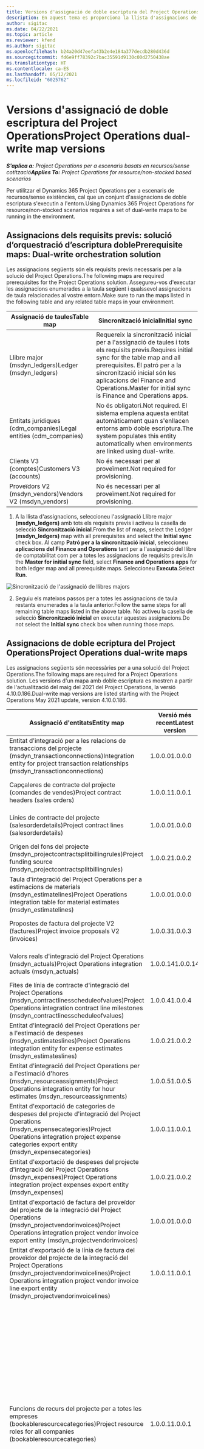 ```yaml
---
title: Versions d'assignació de doble escriptura del Project Operations
description: En aquest tema es proporciona la llista d'assignacions de doble escriptura necessàries per al Dynamics 365 Project Operations.
author: sigitac
ms.date: 04/22/2021
ms.topic: article
ms.reviewer: kfend
ms.author: sigitac
ms.openlocfilehash: b24a20d47eefa43b2e4e184a377decdb280d436d
ms.sourcegitcommit: fd6e9ff78392c7bac35591d9130c00d2750438ae
ms.translationtype: HT
ms.contentlocale: ca-ES
ms.lasthandoff: 05/12/2021
ms.locfileid: "6025762"
---
```

# <a name="project-operations-dual-write-map-versions"></a><span data-ttu-id="765ac-103">Versions d'assignació de doble escriptura del Project Operations</span><span class="sxs-lookup"><span data-stu-id="765ac-103">Project Operations dual-write map versions</span></span>

<span data-ttu-id="765ac-104">_**S'aplica a:** Project Operations per a escenaris basats en recursos/sense cotització_</span><span class="sxs-lookup"><span data-stu-id="765ac-104">_**Applies To:** Project Operations for resource/non-stocked based scenarios_</span></span>

<span data-ttu-id="765ac-105">Per utilitzar el Dynamics 365 Project Operations per a escenaris de recursos/sense existències, cal que un conjunt d'assignacions de doble escriptura s'executin a l'entorn.</span><span class="sxs-lookup"><span data-stu-id="765ac-105">Using Dynamics 365 Project Operations for resource/non-stocked scenarios requires a set of dual-write maps to be running in the environment.</span></span> 

## <a name="prerequisite-maps-dual-write-orchestration-solution"></a><span data-ttu-id="765ac-106">Assignacions dels requisits previs: solució d’orquestració d’escriptura doble</span><span class="sxs-lookup"><span data-stu-id="765ac-106">Prerequisite maps: Dual-write orchestration solution</span></span>

<span data-ttu-id="765ac-107">Les assignacions següents són els requisits previs necessaris per a la solució del Project Operations.</span><span class="sxs-lookup"><span data-stu-id="765ac-107">The following maps are required prerequisites for the Project Operations solution.</span></span> <span data-ttu-id="765ac-108">Assegureu-vos d'executar les assignacions enumerades a la taula següent i qualssevol assignacions de taula relacionades al vostre entorn.</span><span class="sxs-lookup"><span data-stu-id="765ac-108">Make sure to run the maps listed in the following table and any related table maps in your environment.</span></span>

| <span data-ttu-id="765ac-109">Assignació de taules</span><span class="sxs-lookup"><span data-stu-id="765ac-109">Table map</span></span> | <span data-ttu-id="765ac-110">Sincronització inicial</span><span class="sxs-lookup"><span data-stu-id="765ac-110">Initial sync</span></span> |
| --- | --- |
| <span data-ttu-id="765ac-111">Llibre major (msdyn_ledgers)</span><span class="sxs-lookup"><span data-stu-id="765ac-111">Ledger (msdyn_ledgers)</span></span> | <span data-ttu-id="765ac-112">Requereix la sincronització inicial per a l'assignació de taules i tots els requisits previs.</span><span class="sxs-lookup"><span data-stu-id="765ac-112">Requires initial sync for the table map and all prerequisites.</span></span> <span data-ttu-id="765ac-113">El patró per a la sincronització inicial són les aplicacions del Finance and Operations.</span><span class="sxs-lookup"><span data-stu-id="765ac-113">Master for initial sync is Finance and Operations apps.</span></span> |
| <span data-ttu-id="765ac-114">Entitats jurídiques (cdm_companies)</span><span class="sxs-lookup"><span data-stu-id="765ac-114">Legal entities (cdm_companies)</span></span> | <span data-ttu-id="765ac-115">No és obligatori.</span><span class="sxs-lookup"><span data-stu-id="765ac-115">Not required.</span></span> <span data-ttu-id="765ac-116">El sistema emplena aquesta entitat automàticament quan s'enllacen entorns amb doble escriptura.</span><span class="sxs-lookup"><span data-stu-id="765ac-116">The system populates this entity automatically when environments are linked using dual-write.</span></span> |
| <span data-ttu-id="765ac-117">Clients V3 (comptes)</span><span class="sxs-lookup"><span data-stu-id="765ac-117">Customers V3 (accounts)</span></span> | <span data-ttu-id="765ac-118">No és necessari per al proveïment.</span><span class="sxs-lookup"><span data-stu-id="765ac-118">Not required for provisioning.</span></span> |
| <span data-ttu-id="765ac-119">Proveïdors V2 (msdyn_vendors)</span><span class="sxs-lookup"><span data-stu-id="765ac-119">Vendors V2 (msdyn_vendors)</span></span> | <span data-ttu-id="765ac-120">No és necessari per al proveïment.</span><span class="sxs-lookup"><span data-stu-id="765ac-120">Not required for provisioning.</span></span> |

1. <span data-ttu-id="765ac-121">A la llista d'assignacions, seleccioneu l'assignació Llibre major **(msdyn\_ledgers)** amb tots els requisits previs i activeu la casella de selecció **Sincronització inicial**.</span><span class="sxs-lookup"><span data-stu-id="765ac-121">From the list of maps, select the Ledger **(msdyn\_ledgers)** map with all prerequisites and select the **Initial sync** check box.</span></span> <span data-ttu-id="765ac-122">Al camp **Patró per a la sincronització inicial**, seleccioneu **aplicacions del Finance and Operations** tant per a l'assignació del llibre de comptabilitat com per a totes les assignacions de requisits previs.</span><span class="sxs-lookup"><span data-stu-id="765ac-122">In the **Master for initial sync** field, select **Finance and Operations apps** for both ledger map and all prerequisite maps.</span></span> <span data-ttu-id="765ac-123">Seleccioneu **Executa**.</span><span class="sxs-lookup"><span data-stu-id="765ac-123">Select **Run**.</span></span>

![Sincronització de l'assignació de llibres majors](media/DW6.png)

2. <span data-ttu-id="765ac-125">Seguiu els mateixos passos per a totes les assignacions de taula restants enumerades a la taula anterior.</span><span class="sxs-lookup"><span data-stu-id="765ac-125">Follow the same steps for all remaining table maps listed in the above table.</span></span> <span data-ttu-id="765ac-126">No activeu la casella de selecció **Sincronització inicial** en executar aquestes assignacions.</span><span class="sxs-lookup"><span data-stu-id="765ac-126">Do not select the **Initial sync** check box when running those maps.</span></span>

## <a name="project-operations-dual-write-maps"></a><span data-ttu-id="765ac-127">Assignacions de doble ecriptura del Project Operations</span><span class="sxs-lookup"><span data-stu-id="765ac-127">Project Operations dual-write maps</span></span>

<span data-ttu-id="765ac-128">Les assignacions següents són necessàries per a una solució del Project Operations.</span><span class="sxs-lookup"><span data-stu-id="765ac-128">The following maps are required for a Project Operations solution.</span></span> <span data-ttu-id="765ac-129">Les versions d'un mapa amb doble escriptura es mostren a partir de l'actualització del maig del 2021 del Project Operations, la versió 4.10.0.186.</span><span class="sxs-lookup"><span data-stu-id="765ac-129">Dual-write map versions are listed starting with the Project Operations May 2021 update, version 4.10.0.186.</span></span>

| <span data-ttu-id="765ac-130">**Assignació d'entitats**</span><span class="sxs-lookup"><span data-stu-id="765ac-130">**Entity map**</span></span> | <span data-ttu-id="765ac-131">**Versió més recent**</span><span class="sxs-lookup"><span data-stu-id="765ac-131">**Latest version**</span></span> | <span data-ttu-id="765ac-132">**Sincronització inicial**</span><span class="sxs-lookup"><span data-stu-id="765ac-132">**Initial sync**</span></span> |
| --- | --- | --- |
| <span data-ttu-id="765ac-133">Entitat d'integració per a les relacions de transaccions del projecte (msdyn\_transactionconnections)</span><span class="sxs-lookup"><span data-stu-id="765ac-133">Integration entity for project transaction relationships (msdyn\_transactionconnections)</span></span> | <span data-ttu-id="765ac-134">1.0.0.0</span><span class="sxs-lookup"><span data-stu-id="765ac-134">1.0.0.0</span></span> | <span data-ttu-id="765ac-135">No és necessari per al proveïment.</span><span class="sxs-lookup"><span data-stu-id="765ac-135">Not required for provisioning.</span></span> |
| <span data-ttu-id="765ac-136">Capçaleres de contracte del projecte (comandes de vendes)</span><span class="sxs-lookup"><span data-stu-id="765ac-136">Project contract headers (sales orders)</span></span> | <span data-ttu-id="765ac-137">1.0.0.1</span><span class="sxs-lookup"><span data-stu-id="765ac-137">1.0.0.1</span></span> | <span data-ttu-id="765ac-138">No és necessari per al proveïment.</span><span class="sxs-lookup"><span data-stu-id="765ac-138">Not required for provisioning.</span></span> |
| <span data-ttu-id="765ac-139">Línies de contracte del projecte (salesorderdetails)</span><span class="sxs-lookup"><span data-stu-id="765ac-139">Project contract lines (salesorderdetails)</span></span> | <span data-ttu-id="765ac-140">1.0.0.0</span><span class="sxs-lookup"><span data-stu-id="765ac-140">1.0.0.0</span></span> | <span data-ttu-id="765ac-141">No és necessari per al proveïment.</span><span class="sxs-lookup"><span data-stu-id="765ac-141">Not required for provisioning.</span></span> |
| <span data-ttu-id="765ac-142">Origen del fons del projecte (msdyn_projectcontractsplitbillingrules)</span><span class="sxs-lookup"><span data-stu-id="765ac-142">Project funding source (msdyn_projectcontractsplitbillingrules)</span></span> | <span data-ttu-id="765ac-143">1.0.0.2</span><span class="sxs-lookup"><span data-stu-id="765ac-143">1.0.0.2</span></span> | <span data-ttu-id="765ac-144">No és necessari per al proveïment.</span><span class="sxs-lookup"><span data-stu-id="765ac-144">Not required for provisioning.</span></span> |
| <span data-ttu-id="765ac-145">Taula d'integració del Project Operations per a estimacions de materials (msdyn\_estimatelines)</span><span class="sxs-lookup"><span data-stu-id="765ac-145">Project Operations integration table for material estimates (msdyn\_estimatelines)</span></span> | <span data-ttu-id="765ac-146">1.0.0.0</span><span class="sxs-lookup"><span data-stu-id="765ac-146">1.0.0.0</span></span> | <span data-ttu-id="765ac-147">No és necessari per al proveïment.</span><span class="sxs-lookup"><span data-stu-id="765ac-147">Not required for provisioning.</span></span> |
| <span data-ttu-id="765ac-148">Propostes de factura del projecte V2 (factures)</span><span class="sxs-lookup"><span data-stu-id="765ac-148">Project invoice proposals V2 (invoices)</span></span> | <span data-ttu-id="765ac-149">1.0.0.3</span><span class="sxs-lookup"><span data-stu-id="765ac-149">1.0.0.3</span></span> | <span data-ttu-id="765ac-150">No és necessari per al proveïment.</span><span class="sxs-lookup"><span data-stu-id="765ac-150">Not required for provisioning.</span></span> |
| <span data-ttu-id="765ac-151">Valors reals d'integració del Project Operations (msdyn_actuals)</span><span class="sxs-lookup"><span data-stu-id="765ac-151">Project Operations integration actuals (msdyn_actuals)</span></span> | <span data-ttu-id="765ac-152">1.0.0.14</span><span class="sxs-lookup"><span data-stu-id="765ac-152">1.0.0.14</span></span> | <span data-ttu-id="765ac-153">No és necessari per al proveïment.</span><span class="sxs-lookup"><span data-stu-id="765ac-153">Not required for provisioning.</span></span> |
| <span data-ttu-id="765ac-154">Fites de línia de contracte d'integració del Project Operations (msdyn_contractlinesscheduleofvalues)</span><span class="sxs-lookup"><span data-stu-id="765ac-154">Project Operations integration contract line milestones (msdyn_contractlinesscheduleofvalues)</span></span> | <span data-ttu-id="765ac-155">1.0.0.4</span><span class="sxs-lookup"><span data-stu-id="765ac-155">1.0.0.4</span></span> | <span data-ttu-id="765ac-156">No és necessari per al proveïment.</span><span class="sxs-lookup"><span data-stu-id="765ac-156">Not required for provisioning.</span></span> |
| <span data-ttu-id="765ac-157">Entitat d'integració del Project Operations per a l'estimació de despeses (msdyn_estimateslines)</span><span class="sxs-lookup"><span data-stu-id="765ac-157">Project Operations integration entity for expense estimates (msdyn_estimateslines)</span></span> | <span data-ttu-id="765ac-158">1.0.0.2</span><span class="sxs-lookup"><span data-stu-id="765ac-158">1.0.0.2</span></span> | <span data-ttu-id="765ac-159">No és necessari per al proveïment.</span><span class="sxs-lookup"><span data-stu-id="765ac-159">Not required for provisioning.</span></span> |
| <span data-ttu-id="765ac-160">Entitat d'integració del Project Operations per a l'estimació d'hores (msdyn_resourceassignments)</span><span class="sxs-lookup"><span data-stu-id="765ac-160">Project Operations integration entity for hour estimates (msdyn_resourceassignments)</span></span> | <span data-ttu-id="765ac-161">1.0.0.5</span><span class="sxs-lookup"><span data-stu-id="765ac-161">1.0.0.5</span></span> | <span data-ttu-id="765ac-162">No és necessari per al proveïment.</span><span class="sxs-lookup"><span data-stu-id="765ac-162">Not required for provisioning.</span></span> |
| <span data-ttu-id="765ac-163">Entitat d'exportació de categories de despeses del projecte d'integració del Project Operations (msdyn_expensecategories)</span><span class="sxs-lookup"><span data-stu-id="765ac-163">Project Operations integration project expense categories export entity (msdyn_expensecategories)</span></span> | <span data-ttu-id="765ac-164">1.0.0.1</span><span class="sxs-lookup"><span data-stu-id="765ac-164">1.0.0.1</span></span> | <span data-ttu-id="765ac-165">No és necessari per al proveïment.</span><span class="sxs-lookup"><span data-stu-id="765ac-165">Not required for provisioning.</span></span> |
| <span data-ttu-id="765ac-166">Entitat d'exportació de despeses del projecte d'integració del Project Operations (msdyn_expenses)</span><span class="sxs-lookup"><span data-stu-id="765ac-166">Project Operations integration project expenses export entity (msdyn_expenses)</span></span> | <span data-ttu-id="765ac-167">1.0.0.2</span><span class="sxs-lookup"><span data-stu-id="765ac-167">1.0.0.2</span></span> | <span data-ttu-id="765ac-168">No és necessari per al proveïment.</span><span class="sxs-lookup"><span data-stu-id="765ac-168">Not required for provisioning.</span></span> |
| <span data-ttu-id="765ac-169">Entitat d'exportació de factura del proveïdor del projecte de la integració del Project Operations (msdyn_projectvendorinvoices)</span><span class="sxs-lookup"><span data-stu-id="765ac-169">Project Operations integration project vendor invoice export entity (msdyn_projectvendorinvoices)</span></span> | <span data-ttu-id="765ac-170">1.0.0.0</span><span class="sxs-lookup"><span data-stu-id="765ac-170">1.0.0.0</span></span> | <span data-ttu-id="765ac-171">No és necessari per al proveïment.</span><span class="sxs-lookup"><span data-stu-id="765ac-171">Not required for provisioning.</span></span> |
| <span data-ttu-id="765ac-172">Entitat d'exportació de la línia de factura del proveïdor del projecte de la integració del Project Operations (msdyn_projectvendorinvoicelines)</span><span class="sxs-lookup"><span data-stu-id="765ac-172">Project Operations integration project vendor invoice line export entity (msdyn_projectvendorinvoicelines)</span></span> | <span data-ttu-id="765ac-173">1.0.0.1</span><span class="sxs-lookup"><span data-stu-id="765ac-173">1.0.0.1</span></span> | <span data-ttu-id="765ac-174">No és necessari per al proveïment.</span><span class="sxs-lookup"><span data-stu-id="765ac-174">Not required for provisioning.</span></span> |
| <span data-ttu-id="765ac-175">Funcions de recurs del projecte per a totes les empreses (bookableresourcecategories)</span><span class="sxs-lookup"><span data-stu-id="765ac-175">Project resource roles for all companies (bookableresourcecategories)</span></span> | <span data-ttu-id="765ac-176">1.0.0.1</span><span class="sxs-lookup"><span data-stu-id="765ac-176">1.0.0.1</span></span> | <span data-ttu-id="765ac-177">Requereix una sincronització inicial perquè l'assignació de taules sincronitzi les funcions de recurs de l'administrador de projectes i del membre de l'equip que s'han emplenat a l'entorn del Dataverse del Dynamics 365 el proveïment.</span><span class="sxs-lookup"><span data-stu-id="765ac-177">Requires an initial sync for the table map to synchronize the Project Manager and Team member resource roles that are populated in the Dynamics 365 Dataverse environment during provisioning.</span></span> <span data-ttu-id="765ac-178">El Dataverse és l'origen principal de la sincronització inicial.</span><span class="sxs-lookup"><span data-stu-id="765ac-178">Dataverse is the main source for the initial synchronization.</span></span> |
| <span data-ttu-id="765ac-179">Tasques del projecte (msdyn_projecttasks)</span><span class="sxs-lookup"><span data-stu-id="765ac-179">Project tasks (msdyn_projecttasks)</span></span> | <span data-ttu-id="765ac-180">1.0.0.4</span><span class="sxs-lookup"><span data-stu-id="765ac-180">1.0.0.4</span></span> | <span data-ttu-id="765ac-181">No és necessari per al proveïment.</span><span class="sxs-lookup"><span data-stu-id="765ac-181">Not required for provisioning.</span></span> |
| <span data-ttu-id="765ac-182">Categories de transacció del projecte (msdyn_transactioncategories)</span><span class="sxs-lookup"><span data-stu-id="765ac-182">Project transaction categories (msdyn_transactioncategories)</span></span> | <span data-ttu-id="765ac-183">1.0.0.0</span><span class="sxs-lookup"><span data-stu-id="765ac-183">1.0.0.0</span></span> | <span data-ttu-id="765ac-184">No és necessari per al proveïment.</span><span class="sxs-lookup"><span data-stu-id="765ac-184">Not required for provisioning.</span></span> |
| <span data-ttu-id="765ac-185">Projectes V2 (msdyn_projects)</span><span class="sxs-lookup"><span data-stu-id="765ac-185">Projects V2 (msdyn_projects)</span></span> | <span data-ttu-id="765ac-186">1.0.0.2</span><span class="sxs-lookup"><span data-stu-id="765ac-186">1.0.0.2</span></span> | <span data-ttu-id="765ac-187">No és necessari per al proveïment.</span><span class="sxs-lookup"><span data-stu-id="765ac-187">Not required for provisioning.</span></span> |

<span data-ttu-id="765ac-188">Completeu els passos següents per executar les assignacions enumerades.</span><span class="sxs-lookup"><span data-stu-id="765ac-188">Complete the following steps to run the listed maps.</span></span>

1. <span data-ttu-id="765ac-189">Habiliteu les funcions de recurs de projecte per a l'assignació de taules de **totes les empreses (bookableresourcecategories)**, ja que aquesta assignació necessita la sincronització inicial. Al camp **Patró per a la sincronització inicial**, seleccioneu **Common data service**.</span><span class="sxs-lookup"><span data-stu-id="765ac-189">Enable the Project resource roles for **all companies (bookableresourcecategories)** table map as this map requires the initial sync. In the **Master for initial sync** field, select **Common data service**.</span></span> 

 ![Sincronització d'assignació de taules de funció de recurs](media/6ResourceInitialSync.jpg)

 <span data-ttu-id="765ac-191">Espereu fins que l'estat de l'assignació sigui **S'està executant** abans de passar al pas següent.</span><span class="sxs-lookup"><span data-stu-id="765ac-191">Wait until the status of the map is **Running** before you move to the next step.</span></span>

2. <span data-ttu-id="765ac-192">Seleccioneu totes les assignacions necessàries restants.</span><span class="sxs-lookup"><span data-stu-id="765ac-192">Select all of the remaining required maps.</span></span> <span data-ttu-id="765ac-193">Les podeu filtrar per la llista d'assignacions d'escriptura doble utilitzant la paraula clau **Projecte** a la cerca de la part superior dreta.</span><span class="sxs-lookup"><span data-stu-id="765ac-193">You can filter them in the dual-write map list using the keyword, **Project** in search in the upper-right corner.</span></span> <span data-ttu-id="765ac-194">Podeu seleccionar totes les assignacions i, a continuació, executar-les.</span><span class="sxs-lookup"><span data-stu-id="765ac-194">You can multi-select all maps and then run.</span></span> <span data-ttu-id="765ac-195">Per obtenir més informació, vegeu [Administrar diverses assignacions de taules](/dynamics365/fin-ops-core/dev-itpro/data-entities/dual-write/multiple-entity-maps).</span><span class="sxs-lookup"><span data-stu-id="765ac-195">For more information, see [Manage multiple table maps](/dynamics365/fin-ops-core/dev-itpro/data-entities/dual-write/multiple-entity-maps).</span></span> <span data-ttu-id="765ac-196">Assegureu-vos d'habilitar i executar assignacions d'entitats relacionades.</span><span class="sxs-lookup"><span data-stu-id="765ac-196">Make sure to also enable and run related entity maps.</span></span>

### <a name="project-operations-dual-write-map-versions"></a><span data-ttu-id="765ac-197">Versions d'assignació de doble escriptura del Project Operations</span><span class="sxs-lookup"><span data-stu-id="765ac-197">Project Operations dual-write map versions</span></span>

<span data-ttu-id="765ac-198">Executeu sempre la versió més recent de l'assignació al vostre entorn.</span><span class="sxs-lookup"><span data-stu-id="765ac-198">Always run the latest version of the map in your environment.</span></span> <span data-ttu-id="765ac-199">Pot ser que algunes característiques i capacitats no funcionin correctament si hi ha alguna de les condicions següents:</span><span class="sxs-lookup"><span data-stu-id="765ac-199">Certain features and capabilities might not work correctly if any of the following conditions exist:</span></span>

- <span data-ttu-id="765ac-200">Una assignació no està activada.</span><span class="sxs-lookup"><span data-stu-id="765ac-200">A map isn't activated.</span></span>
- <span data-ttu-id="765ac-201">L'última versió de l'assignació no està activada.</span><span class="sxs-lookup"><span data-stu-id="765ac-201">The latest version of the map isn't activated.</span></span> 
- <span data-ttu-id="765ac-202">Les assignacions de taules relacionades no estan activades.</span><span class="sxs-lookup"><span data-stu-id="765ac-202">Related table maps aren't activated.</span></span>

<span data-ttu-id="765ac-203">Podeu visualitzar la versió activa de l'assignació a la columna **Versió** de la pàgina **Escriptura doble**.</span><span class="sxs-lookup"><span data-stu-id="765ac-203">You can view the active version of the map in the **Version** column on the **Dual-write** page.</span></span> <span data-ttu-id="765ac-204">Per activar una versió nova de l'assignació, seleccioneu **Versions de l'assignació de la taula**, seleccioneu la versió més recent i després deseu la versió seleccionada.</span><span class="sxs-lookup"><span data-stu-id="765ac-204">You can activate a new version of the map by selecting **Table map versions**, selecting the latest version, and then saving the selected version.</span></span> <span data-ttu-id="765ac-205">Si heu personalitzat una assignació de taules llesta per al seu ús, necessitareu tornar a aplicar els canvis.</span><span class="sxs-lookup"><span data-stu-id="765ac-205">If you have customized an out-of-the-box table map, you will need reapply the changes.</span></span> <span data-ttu-id="765ac-206">Per a més informació, vegeu [Administració del cicle de vida de les aplicacions](/dynamics365/fin-ops-core/dev-itpro/data-entities/dual-write/app-lifecycle-management).</span><span class="sxs-lookup"><span data-stu-id="765ac-206">For more information, see [Application lifecycle management](/dynamics365/fin-ops-core/dev-itpro/data-entities/dual-write/app-lifecycle-management).</span></span>

